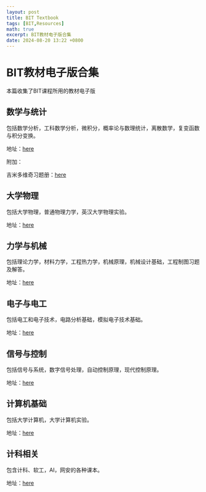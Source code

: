 ```yaml
---
layout: post
title: BIT Textbook
tags: [BIT,Resources]
math: true
excerpt: BIT教材电子版合集
date: 2024-08-20 13:22 +0800
--- 
```


# BIT教材电子版合集

本篇收集了BIT课程所用的教材电子版

## 数学与统计

包括数学分析，工科数学分析，微积分，概率论与数理统计，离散数学，复变函数与积分变换。

地址：[here](https://pan.baidu.com/s/1E-AAh96CrLVG78HuVuF7gQ?pwd=univ)

附加：

吉米多维奇习题册：[here](https://pan.baidu.com/s/1_bs2l9ZkkXNTxAbVgKUn9A?pwd=univ)

## 大学物理

包括大学物理，普通物理力学，英汉大学物理实验。

地址：[here](https://pan.baidu.com/s/1ZyBRFjMvO1E7TrjTZZ__dQ?pwd=univ)

## 力学与机械

包括理论力学，材料力学，工程热力学，机械原理，机械设计基础，工程制图习题及解答。

地址：[here](https://pan.baidu.com/s/16kz9f6lniF7Zuzc8baCNyg?pwd=univ)

## 电子与电工

包括电工和电子技术，电路分析基础，模拟电子技术基础。

地址：[here](https://pan.baidu.com/s/15wuTi6qweiE0LDRq1pUa5w?pwd=univ)

## 信号与控制

包括信号与系统，数字信号处理，自动控制原理，现代控制原理。

地址：[here](https://pan.baidu.com/s/1D1BSm8T-6ifUL0YeacL0kA?pwd=univ)

## 计算机基础

包括大学计算机，大学计算机实验。

地址：[here](https://pan.baidu.com/s/1TaAYgr_cLjgGE1ax26CB7w?pwd=univ)

## 计科相关

包含计科、软工，AI，网安的各种课本。

地址：[here](https://pan.baidu.com/s/15INb4KueoWHY5HE4Zb6Fww?pwd=univ)